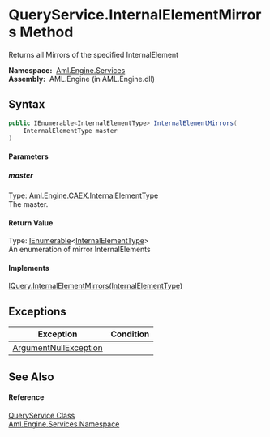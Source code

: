 QueryService.InternalElementMirrors Method
==========================================
Returns all Mirrors of the specified InternalElement

  **Namespace:**  [Aml.Engine.Services][1]  
  **Assembly:**  AML.Engine (in AML.Engine.dll)

Syntax
------

```csharp
public IEnumerable<InternalElementType> InternalElementMirrors(
	InternalElementType master
)
```

#### Parameters

##### *master*
Type: [Aml.Engine.CAEX.InternalElementType][2]  
The master.

#### Return Value
Type: [IEnumerable][3]&lt;[InternalElementType][2]>  
 An enumeration of mirror InternalElements 
#### Implements
[IQuery.InternalElementMirrors(InternalElementType)][4]  


Exceptions
----------

Exception                  | Condition 
-------------------------- | --------- 
[ArgumentNullException][5] |           


See Also
--------

#### Reference
[QueryService Class][6]  
[Aml.Engine.Services Namespace][1]  

[1]: ../README.md
[2]: ../../Aml.Engine.CAEX/InternalElementType/README.md
[3]: https://docs.microsoft.com/dotnet/api/system.collections.generic.ienumerable-1
[4]: ../../Aml.Engine.Services.Interfaces/IQuery/InternalElementMirrors.md
[5]: https://docs.microsoft.com/dotnet/api/system.argumentnullexception
[6]: README.md
[7]: https://www.automationml.org
[8]: ../../icons/logoShade.png